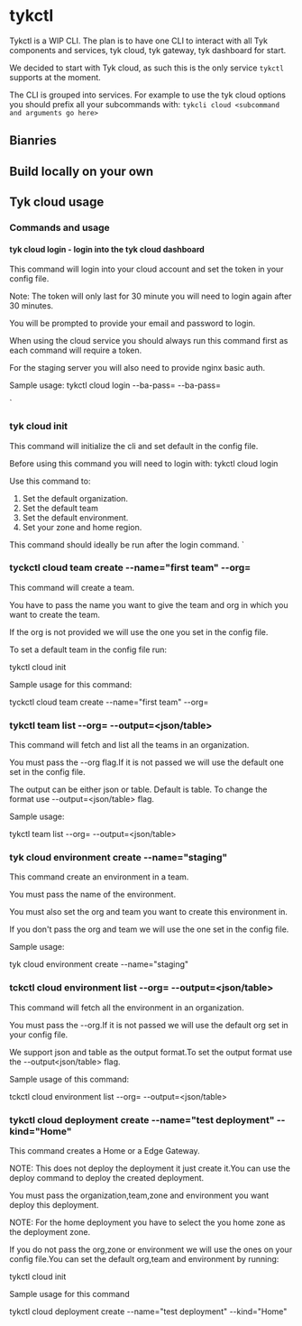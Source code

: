 # tykctl


Tykctl is a WIP CLI.
The plan is to have one CLI to interact with all Tyk components and services, tyk cloud, tyk gateway, tyk dashboard for start. 

We decided to start with Tyk cloud, as such this is the only service `tykctl` supports at the moment.

The CLI is grouped into services.
For example to use the tyk cloud options you should prefix all your subcommands with: `tykcli cloud <subcommand and arguments go here>`

## Bianries

## Build locally on your own


## Tyk cloud usage

### Commands and usage

#### tyk cloud login - login  into the tyk cloud dashboard
This command will login into your cloud account and set the token in your config file.

Note: The token will only last for 30 minute you will need to login again after 30 minutes.

You will be prompted to provide your email and  password to login.

When using the cloud service you should always run this command first as each command will require a token.

For the staging server you will also need to provide nginx basic auth.

Sample usage:
tykctl cloud login --ba-pass=<use this only is staging> --ba-pass=<use this in staging>

`


### tyk cloud init
This command will initialize the cli and set default in the config file.

Before using this command you will need to login with:
tykctl cloud login

Use this command to:
1. Set the default organization.
2. Set the default team
3. Set the default environment.
4. Set your zone and home region.

This command should ideally be run after the login command.
`

### tyckctl cloud team create --name="first team" --org=<org uuid>
This command will create a team.

You have to pass the name you want to give the team and org in which you want to create the team.

If the org is not provided we will use the one you set in the config file.

To set a default team in the config file run:

tykctl cloud init

Sample usage for this command:

tyckctl cloud team create --name="first team" --org=<org uuid>

### tykctl team list --org=<orgID> --output=<json/table>

This command will fetch and list all the teams in an organization.

You must pass the --org flag.If it is not passed we will use the default one set in the config file.

The output can be either json or table. Default is table.
To change the format use --output=<json/table> flag.

Sample usage:

tykctl team list --org=<orgID> --output=<json/table>

### tyk cloud environment create --name="staging"
This command create an environment in a team.

You must pass the name of the environment.

You must also set the org and team you want to create this environment in.

If you don't pass the org and team we will use the one set in the config file.

Sample usage:

tyk cloud environment create --name="staging"

### tckctl cloud environment list --org=<orgID> --output=<json/table>
This command will fetch all the environment in an organization.

You must pass the --org.If it is not passed we will use the default org set in your config file.

We support json and table as the output format.To set the output format use the --output<json/table> flag.

Sample usage of this command:

tckctl cloud environment list --org=<orgID> --output=<json/table>

### tykctl cloud deployment create --name="test deployment" --kind="Home"

This command creates a Home or a Edge Gateway.

NOTE: This does not deploy the deployment it just create it.You can use the deploy command to deploy the created deployment.

You must pass the organization,team,zone and environment you want deploy this deployment.

NOTE: For the home deployment you have to select the you home zone as the deployment zone.

If you do not pass the org,zone or environment we will use the ones on your config file.You can set the default org,team and environment by running:

tykctl cloud init

Sample usage for this command

tykctl cloud deployment create --name="test deployment" --kind="Home"




  


  
